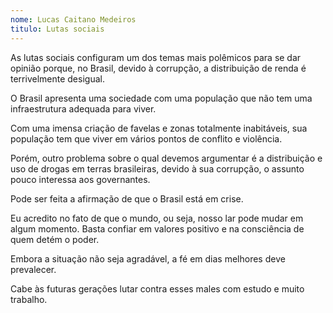```yaml
---
nome: Lucas Caitano Medeiros 
titulo: Lutas sociais 
---
```


As lutas sociais configuram um dos temas mais polêmicos para se dar opinião porque, no Brasil, devido à corrupção, a distribuição de renda é terrivelmente desigual.

O Brasil apresenta uma sociedade com uma população que não tem uma infraestrutura adequada para  viver.

Com uma imensa criação de favelas e zonas totalmente inabitáveis, sua população tem que viver em vários pontos de conflito e violência.

Porém, outro problema sobre o qual devemos argumentar é a distribuição e uso de drogas em terras brasileiras, devido à sua corrupção, o assunto  pouco  interessa aos governantes.

Pode ser feita a afirmação de que o Brasil está em crise.

Eu acredito no fato de que o mundo, ou seja, nosso lar pode mudar em algum momento. Basta confiar em valores positivo e na consciência de quem detém o poder.

Embora a situação não seja agradável, a fé em dias melhores deve prevalecer.

Cabe às futuras gerações lutar contra esses males com estudo e muito trabalho.

